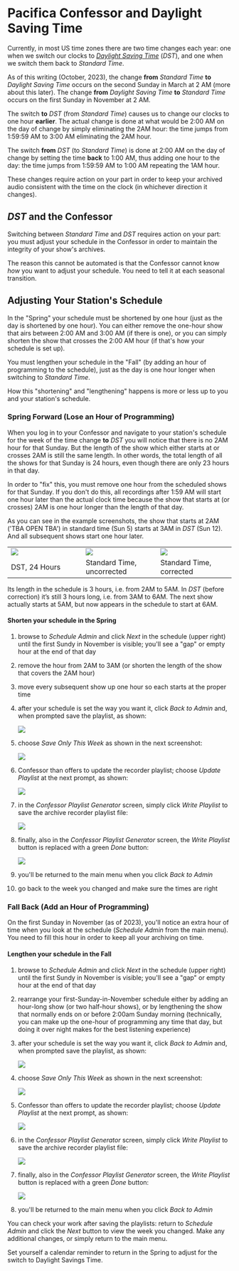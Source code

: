 <!--
---
	title: Pacifica Confessor and Daylight Savings Time
	author: David Klann <dklann@broadcasttool.com>
	date: Wed Oct 25 02:36:34 PM CDT 2023
---
-->
<!-- Create PDF formatted output with this command:
	pandoc --toc --embed-resources --resource-path=DST -f markdown -t latex -o DST.pdf DST.md
-->
# Pacifica Confessor and Daylight Saving Time #

Currently, in most US time zones there are two time changes each year: one when
we switch our clocks to _[Daylight Saving
Time](https://en.wikipedia.org/wiki/Daylight_saving_time)_ (_DST_), and one when
we switch them back to _Standard Time_.

As of this writing (October, 2023), the change **from** _Standard Time_ **to**
_Daylight Saving Time_ occurs on the second Sunday in March at 2 AM (more about
this later). The change **from** _Daylight Saving Time_ **to** _Standard Time_
occurs on the first Sunday in November at 2 AM.

The switch **to** _DST_ (from _Standard Time_) causes us to change our clocks to
one hour **earlier**. The actual change is done at what would be 2:00 AM on the
day of change by simply eliminating the 2AM hour: the time jumps from 1:59:59 AM
to 3:00 AM eliminating the 2AM hour.

The switch **from** _DST_ (to _Standard Time_) is done at 2:00 AM on the day of
change by setting the time **back** to 1:00 AM, thus adding one hour to the day:
the time jumps from 1:59:59 AM to 1:00 AM repeating the 1AM hour.

These changes require action on your part in order to keep your archived audio
consistent with the time on the clock (in whichever direction it changes).

<!--toc-->

## _DST_ and the Confessor ##

Switching between _Standard Time_ and _DST_ requires action on your part: you
must adjust your schedule in the Confessor in order to maintain the integrity of
your show's archives.

The reason this cannot be automated is that the Confessor cannot know _how_ you
want to adjust your schedule. You need to tell it at each seasonal transition.

## Adjusting Your Station's Schedule ##

In the "Spring" your schedule must be shortened by one hour (just as the day is
shortened by one hour). You can either remove the one-hour show that airs
between 2:00 AM and 3:00 AM (if there is one), or you can simply shorten the
show that crosses the 2:00 AM hour (if that's how your schedule is set up).

You must lengthen your schedule in the "Fall" (by adding an hour of programming
to the schedule), just as the day is one hour longer when switching to _Standard
Time_.

How this "shortening" and "lengthening" happens is more or less up to you and
your station's schedule.

### Spring Forward (Lose an Hour of Programming) ###

When you log in to your Confessor and navigate to your station's schedule for
the week of the time change **to** _DST_ you will notice that there is no 2AM hour
for that Sunday. But the length of the show which either starts at or crosses
2AM is still the same length. In other words, the total length of all the shows
for that Sunday is 24 hours, even though there are only 23 hours in that day.

In order to "fix" this, you must remove one hour from the scheduled shows for
that Sunday. If you don't do this, all recordings after 1:59 AM will start one
hour later than the actual clock time because the show that starts at (or
crosses) 2AM is one hour longer than the length of that day.

As you can see in the example screenshots, the show that starts at 2AM ('TBA
OPEN TBA') in standard time (Sun 5) starts at 3AM in _DST_ (Sun 12). And all
subsequent shows start one hour later.

<table>
 <tr>
  <td width="30%"><img src="ScreenShot_2023-02-21_at_9.24.46_AM.png" /></td>
  <td width="30%"><img src="ScreenShot_2023-02-21_at_9.25.35_AM.png" /></td>
  <td width="30%"><img src="ScreenShot_2023-02-21_at_9.45.08_AM.png" /></td>
 </tr>
 <tr>
  <td>DST, 24 Hours</td>
  <td>Standard Time, uncorrected</td>
  <td>Standard Time, corrected</td>
 </tr>
</table>

Its length in the schedule is 3 hours, i.e. from 2AM to 5AM. In _DST_ (before
correction) it’s still 3 hours long, i.e. from 3AM to 6AM. The next show
actually starts at 5AM, but now appears in the schedule to start at 6AM.

#### Shorten your schedule in the Spring ####

  1. browse to _Schedule Admin_ and click _Next_ in the schedule (upper right)
     until the first Sundy in November is visible; you'll see a "gap" or empty
     hour at the end of that day

  1. remove the hour from 2AM to 3AM (or shorten the length of the show that
     covers the 2AM hour)

  1. move every subsequent show up one hour so each starts at the proper time

  1. after your schedule is set the way you want it, click _Back to Admin_ and,
     when prompted save the playlist, as shown:

      ![](confessor-save-playlist-1.png)

  1. choose _Save Only This Week_ as shown in the next
     screenshot:

      ![](confessor-save-playlist-2.png)

  1. Confessor than offers to update the recorder playlist; choose _Update
     Playlist_ at the next prompt, as shown:

      ![](confessor-save-playlist-3.png)

  1. in the _Confessor Playlist Generator_ screen, simply click _Write Playlist_
     to save the archive recorder playlist file:

      ![](confessor-save-playlist-4.png)

  1. finally, also in the _Confessor Playlist Generator_ screen, the _Write
     Playlist_ button is replaced with a green _Done_ button:

      ![](confessor-save-playlist-5.png)

  1. you'll be returned to the main menu when you click _Back to Admin_

  1. go back to the week you changed and make sure the times are right

### Fall Back (Add an Hour of Programming) ###

On the first Sunday in November (as of 2023), you'll notice an extra hour of
time when you look at the schedule (_Schedule Admin_ from the main menu). You
need to fill this hour in order to keep all your archiving on time.

#### Lengthen your schedule in the Fall ####

  1. browse to _Schedule Admin_ and click _Next_ in the schedule (upper right)
     until the first Sundy in November is visible; you'll see a "gap" or empty
     hour at the end of that day
     
  1. rearrange your first-Sunday-in-November schedule either by adding an
     hour-long show (or two half-hour shows), or by lengthening the show that
     normally ends on or before 2:00am Sunday morning (technically, you can make
     up the one-hour of programming any time that day, but doing it over night
     makes for the best listening experience)

  1. after your schedule is set the way you want it, click _Back to Admin_ and,
     when prompted save the playlist, as shown:

      ![](confessor-save-playlist-1.png)

  1. choose _Save Only This Week_ as shown in the next
     screenshot:

      ![](confessor-save-playlist-2.png)

  1. Confessor than offers to update the recorder playlist; choose _Update
     Playlist_ at the next prompt, as shown:

      ![](confessor-save-playlist-3.png)

  1. in the _Confessor Playlist Generator_ screen, simply click _Write Playlist_
     to save the archive recorder playlist file:

      ![](confessor-save-playlist-4.png)

  1. finally, also in the _Confessor Playlist Generator_ screen, the _Write
     Playlist_ button is replaced with a green _Done_ button:

      ![](confessor-save-playlist-5.png)

  1. you'll be returned to the main menu when you click _Back to Admin_

You can check your work after saving the playlists: return to _Schedule Admin_
and click the _Next_ button to view the week you changed. Make any additional
changes, or simply return to the main menu.

Set yourself a calendar reminder to return in the Spring to adjust for the
switch to Daylight Savings Time.
